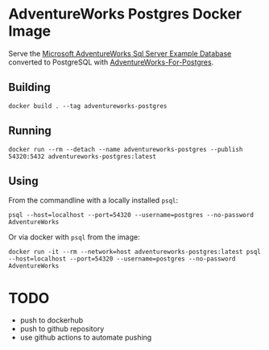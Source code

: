 # AdventureWorks Postgres Docker Image

Serve the [Microsoft AdventureWorks Sql Server Example Database](https://github.com/microsoft/sql-server-samples/tree/master/samples/databases/adventure-works)
converted to PostgreSQL with [AdventureWorks-For-Postgres](https://github.com/lorint/AdventureWorks-for-Postgres).

## Building

```
docker build . --tag adventureworks-postgres
```

## Running

```
docker run --rm --detach --name adventureworks-postgres --publish 54320:5432 adventureworks-postgres:latest
```

## Using

From the commandline with a locally installed `psql`:

```
psql --host=localhost --port=54320 --username=postgres --no-password AdventureWorks
```

Or via docker with `psql` from the image:
```
docker run -it --rm --network=host adventureworks-postgres:latest psql --host=localhost --port=54320 --username=postgres --no-password AdventureWorks
```

# TODO

* push to dockerhub
* push to github repository
* use github actions to automate pushing
